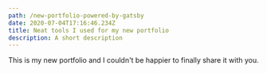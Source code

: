 ```yaml
---
path: /new-portfolio-powered-by-gatsby
date: 2020-07-04T17:16:46.234Z
title: Neat tools I used for my new portfolio
description: A short description
---
```

This is my new portfolio and I couldn't be happier to finally share it with you.